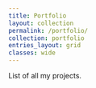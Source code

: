```yaml
---
title: Portfolio
layout: collection
permalink: /portfolio/
collection: portfolio
entries_layout: grid
classes: wide
---
```


List of all my projects.
